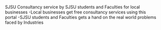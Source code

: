 SJSU Consultancy service by SJSU students and Faculties for local businesses
-Local businesses get free consultancy services using this portal
-SJSU students and Faculties gets a hand on the real world problems faced by Industries
